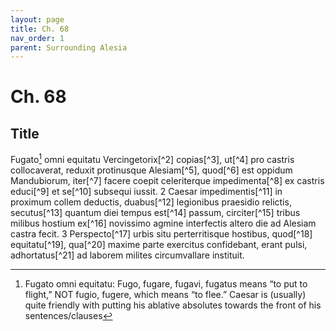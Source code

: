 ```yaml
---
layout: page
title: Ch. 68
nav_order: 1
parent: Surrounding Alesia
---
```


# Ch. 68

## Title 

Fugato[^1] omni equitatu Vercingetorix[^2] copias[^3], ut[^4] pro castris collocaverat, reduxit protinusque Alesiam[^5], quod[^6] est oppidum Mandubiorum, iter[^7] facere coepit celeriterque impedimenta[^8] ex castris educi[^9] et se[^10] subsequi iussit. 2 Caesar impedimentis[^11] in proximum collem deductis, duabus[^12] legionibus praesidio relictis, secutus[^13] quantum diei tempus est[^14] passum, circiter[^15] tribus milibus hostium ex[^16] novissimo agmine interfectis altero die ad Alesiam castra fecit. 3 Perspecto[^17] urbis situ perterritisque hostibus, quod[^18] equitatu[^19], qua[^20] maxime parte exercitus confidebant, erant pulsi, adhortatus[^21] ad laborem milites circumvallare instituit.


[^1]: Fugato omni equitatu: Fugo, fugare, fugavi, fugatus means “to put to flight,” NOT fugio, fugere, which means “to flee.” Caesar is (usually) quite friendly with putting his ablative absolutes towards the front of his sentences/clauses

[^1]: Vercingetorix: Vercingetorix, the leader of the Averni (a powerful Gallic tribe). He has been chosen to lead the Gallic confederation against Caesar and the Romans, hoping to oust them permanently from Gaul.

[^1]: Copias: copiae can be “supplies” (usually when singular) or “troops” (usually when plural). Use context clues to figure it out. Take this as your direct object of reduxit later on

[^1]: ut pro castris collocaverat: ut + indicative is going to be as, compared to ut + subjunctive for a purpose/result/etc clause

[^1]: Alesiam: Alesia is a major oppidum, fortified town, of the Mandubii, a Gallic tribe in central-eastern Gaul

[^1]: quod est oppidum Mandubiorum: remember that while we love a quod = because, there is also quod = which

[^1]: iter facere: literally “to make a journey,” you can go with travel too

[^1]: impedimenta ex castris educi et se subsequi iussit: iubeo, ibuere, iussi, iussus takes an ACC + infinitive. Impedeimenta means “baggage,” the armor and supplies that soldiers carry with them as they march.

[^1]: Educi: this is a passive infinitive, to be verb-ed. You can recognize them by the final -i
        	(-are → -ari;    -ēre  →  -eri;    -ere  →  -i;    -ire  →  -iri)

[^1]: se subsequi: subsequi is a deponent infinitive, so it stays active, to follow. Se here is accusative direct object, NOT accusative subject

[^1]: impedimentis in ….. praesidio relictis: you have two ablative absolutes here, in spite of having Caesar in the nominative in front of them. Find a conjugated main verb that he is the subject of

[^1]: duabus legionibus praesidio relictis: praesidio is dative of purpose here, having been left behind as protection (for the purpose of protection)

[^1]: secutus: agrees with Caesar above, having followed. Deponent PPP of sequor

[^1]: est passum: passum is the PPP of patior meaning “to allow, permit, suffer.” A deponent PPP (with or without a form of sum) stays active, the time of the day has allowed

[^1]: circiter tribus …. interfectis: another ablative absolute!

[^1]: ex novissimo agmine: from the furthest battle line, novus, -a, -um can be “new, young, most recent”, etc

[^1]: Perspecto urbis situ perterritisque hostibus: you absolutely know what’s going on here!

[^1]: Quod: explaining why the enemies were scared

[^1]: Equitatu …. erant pulsi: they had been driven off from their horsemen, talking about the best part of their army being beaten back from the bulk of their forces. Equitatu is ablative of separation

[^1]: qua maxime parte exercitus: qua parte is on which part. Remember that exercitus is 4th declension, so most of the endings are -us. This is genitive singular here, on which part of the army

[^1]: adhortatus: again, this nominative PPP goes back to Caesar, our only nominative, masculine, singular noun
